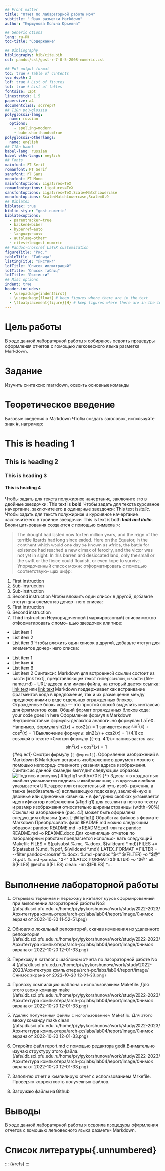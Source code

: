 ```yaml
---
## Front matter
title: "Отчет по лабараторной работе No4"
subtitle: " Язык разметки Markdown"
author: "Коршунова Полина Юрьевна"

## Generic otions
lang: ru-RU
toc-title: "Содержание"

## Bibliography
bibliography: bib/cite.bib
csl: pandoc/csl/gost-r-7-0-5-2008-numeric.csl

## Pdf output format
toc: true # Table of contents
toc-depth: 2
lof: true # List of figures
lot: true # List of tables
fontsize: 12pt
linestretch: 1.5
papersize: a4
documentclass: scrreprt
## I18n polyglossia
polyglossia-lang:
  name: russian
  options:
	- spelling=modern
	- babelshorthands=true
polyglossia-otherlangs:
  name: english
## I18n babel
babel-lang: russian
babel-otherlangs: english
## Fonts
mainfont: PT Serif
romanfont: PT Serif
sansfont: PT Sans
monofont: PT Mono
mainfontoptions: Ligatures=TeX
romanfontoptions: Ligatures=TeX
sansfontoptions: Ligatures=TeX,Scale=MatchLowercase
monofontoptions: Scale=MatchLowercase,Scale=0.9
## Biblatex
biblatex: true
biblio-style: "gost-numeric"
biblatexoptions:
  - parentracker=true
  - backend=biber
  - hyperref=auto
  - language=auto
  - autolang=other*
  - citestyle=gost-numeric
## Pandoc-crossref LaTeX customization
figureTitle: "Рис."
tableTitle: "Таблица"
listingTitle: "Листинг"
lofTitle: "Список иллюстраций"
lotTitle: "Список таблиц"
lolTitle: "Листинги"
## Misc options
indent: true
header-includes:
  - \usepackage{indentfirst}
  - \usepackage{float} # keep figures where there are in the text
  - \floatplacement{figure}{H} # keep figures where there are in the text
---
```


# Цель работы

В ходе данной лабораторной работы я собираюсь освоить процедуры оформления отчетов с помощью легковесного языка разметки Markdown.

# Задание

Изучить синтаксис markdown, освоить основные команды

# Теоретическое введение

Базовые сведения о Markdown
Чтобы создать заголовок, используйте знак #, например:
# This is heading 1
## This is heading 2
### This is heading 3
#### This is heading 4
Чтобы задать для текста полужирное начертание, заключите его в двойные
звездочки:
This text is **bold**.
Чтобы задать для текста курсивное начертание, заключите его в одинарные
звездочки:
This text is *italic*.
Чтобы задать для текста полужирное и курсивное начертание, заключите его
в тройные звездочки:
This is text is both ***bold and italic***.
Блоки цитирования создаются с помощью символа >:
> The drought had lasted now for ten million years, and the reign of
the terrible lizards had long since ended. Here on the Equator,
in the continent which would one day be known as Africa, the
battle for existence had reached a new climax of ferocity, and
the victor was not yet in sight. In this barren and desiccated
land, only the small or the swift or the fierce could flourish,
or even hope to survive.
Упорядоченный список можно отформатировать с помощью соответствую-
щих цифр:
1. First instruction
1. Sub-instruction
1. Sub-instruction
1. Second instruction
Чтобы вложить один список в другой, добавьте отступ для элементов дочер-
него списка:
1. First instruction
1. Second instruction
1. Third instruction
Неупорядоченный (маркированный) список можно отформатировать с помо-
щью звездочек или тире:
* List item 1
* List item 2
* List item 3
Чтобы вложить один список в другой, добавьте отступ для элементов дочер-
него списка:
- List item 1
- List item A
- List item B
- List item 2
Синтаксис Markdown для встроенной ссылки состоит из части [link text],
представляющей текст гиперссылки, и части (file-name.md) – URL-адреса или
имени файла, на который дается ссылка:
[link text](file-name.md)
или
[link text](http://example.com/ "Необязательная подсказка")
Markdown поддерживает как встраивание фрагментов кода в предложение,
так и их размещение между предложениями в виде отдельных огражденных
блоков. Огражденные блоки кода — это простой способ выделить синтаксис для
фрагментов кода. Общий формат огражденных блоков кода:
your code goes in here
Оформление формул в Markdown
Внутритекстовые формулы делаются аналогично формулам LaTeX. Например,
формула sin2(𝑥) + cos2(𝑥) = 1 запишется как
$\sin^2 (x) + \cos^2 (x) = 1$
Выключение формулы:
sin2(𝑥) + cos2(𝑥) = 1 (4.1)
со ссылкой в тексте «Смотри формулу ({-eq. 4.1}).» записывается как
$$
\sin^2 (x) + \cos^2 (x) = 1
$$ {#eq:eq1}
Смотри формулу (`[-@eq:eq1]`).
Оформление изображений в Markdown
В Markdown вставить изображение в документ можно с помощью непосред-
ственного указания адреса изображения. Синтаксис данной команды выглядит
следующим образом:
![Подпись к рисунку](/путь/к/изображению.jpg "Необязательная
подсказка"){ #fig:fig1 width=70% }↪
Здесь:
• в квадратных скобках указывается подпись к изображению;
• в круглых скобках указывается URL-адрес или относительный путь изоб-
ражения, а также (необязательно) всплывающую подсказку, заключённую
в двойные или одиночные кавычки.
• в фигурных скобках указывается идентификатор изображения (#fig:fig1)
для ссылки на него по тексту и размер изображения относительно ширины
страницы (width=90%)
Ссылка на изображение (рис. 4.1) может быть оформлена следующим образом
(рис. [-@fig:fig1])
Обработка файлов в формате Markdown
Преобразовать файл README.md можно следующим образом:
pandoc README.md -o README.pdf
или так
pandoc README.md -o README.docx
Для компиляции отчетов по лабораторным работам предлагается использо-
вать следующий Makefile
FILES = $(patsubst %.md, %.docx, $(wildcard *.md))
FILES += $(patsubst %.md, %.pdf, $(wildcard *.md))
LATEX_FORMAT =
FILTER = --filter pandoc-crossref
%.docx: %.md
-pandoc "$<" $(FILTER) -o "$@"
%.pdf: %.md
-pandoc "$<" $(LATEX_FORMAT) $(FILTER) -o "$@"
all: $(FILES)
@echo $(FILES)
clean:
-rm $(FILES) *~.


# Выполнение лабораторной работы

1. Открываю терминал и перехожу в каталог курса сформированный при выполнении лабораторной работы No3 (/afs/.dk.sci.pfu.edu.ru/home/p/y/pykorshunova/work/study/2022-2023/Архитектура компьютера/arch-pc/labs/lab04/report/image/Снимок экрана от 2022-10-20 11-52-51.png) 

2. Обновляю локальный репозиторий, скачав изменения из удаленного репозитория (/afs/.dk.sci.pfu.edu.ru/home/p/y/pykorshunova/work/study/2022-2023/Архитектура компьютера/arch-pc/labs/lab04/report/image/Снимок экрана от 2022-10-20 12-01-33.png) 

3. Перехожу в каталог с шаблоном отчета по лабораторной работе No 4 (/afs/.dk.sci.pfu.edu.ru/home/p/y/pykorshunova/work/study/2022-2023/Архитектура компьютера/arch-pc/labs/lab04/report/image/Снимок экрана от 2022-10-20 12-01-33.png)

4. Провожу компиляцию шаблона с использованием Makefile. Для этого ввожу команду make (/afs/.dk.sci.pfu.edu.ru/home/p/y/pykorshunova/work/study/2022-2023/Архитектура компьютера/arch-pc/labs/lab04/report/image/Снимок экрана от 2022-10-20 12-01-33.png) 

5. Удаляю полученный файлы с использованием Makefile. Для этого ввожу команду make clean (/afs/.dk.sci.pfu.edu.ru/home/p/y/pykorshunova/work/study/2022-2023/Архитектура компьютера/arch-pc/labs/lab04/report/image/Снимок экрана от 2022-10-20 12-01-33.png)

6. Откройте файл report.md c помощью редактора gedit.Внимательно изучаю структуру этого файла. (/afs/.dk.sci.pfu.edu.ru/home/p/y/pykorshunova/work/study/2022-2023/Архитектура компьютера/arch-pc/labs/lab04/report/image/Снимок экрана от 2022-10-20 12-01-33.png) 

7. Заполняю отчет и компилирую отчет с использованием Makefile. Проверяю корректность полученных файлов.

8. Загружаю файлы на Github


# Выводы

В ходе данной лабораторной работы я освоила процедуры оформления отчетов с помощью легковесного языка разметки Markdown.

# Список литературы{.unnumbered}

::: {#refs}
:::
